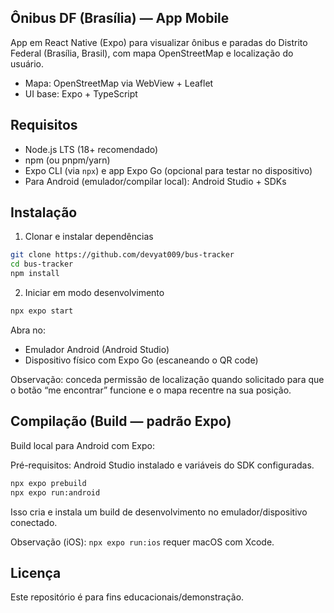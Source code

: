 ## Ônibus DF (Brasília) — App Mobile

App em React Native (Expo) para visualizar ônibus e paradas do Distrito Federal (Brasília, Brasil), com mapa OpenStreetMap e localização do usuário.

- Mapa: OpenStreetMap via WebView + Leaflet
- UI base: Expo + TypeScript



## Requisitos

- Node.js LTS (18+ recomendado)
- npm (ou pnpm/yarn)
- Expo CLI (via `npx`) e app Expo Go (opcional para testar no dispositivo)
- Para Android (emulador/compilar local): Android Studio + SDKs

## Instalação

1) Clonar e instalar dependências

```bash
git clone https://github.com/devyat009/bus-tracker
cd bus-tracker
npm install
```

2) Iniciar em modo desenvolvimento

```bash
npx expo start
```

Abra no:
- Emulador Android (Android Studio)
- Dispositivo físico com Expo Go (escaneando o QR code)

Observação: conceda permissão de localização quando solicitado para que o botão “me encontrar” funcione e o mapa recentre na sua posição.

## Compilação (Build — padrão Expo)

Build local para Android com Expo:

Pré-requisitos: Android Studio instalado e variáveis do SDK configuradas.

```bash
npx expo prebuild
npx expo run:android
```

Isso cria e instala um build de desenvolvimento no emulador/dispositivo conectado.

Observação (iOS): `npx expo run:ios` requer macOS com Xcode.



## Licença

Este repositório é para fins educacionais/demonstração.
